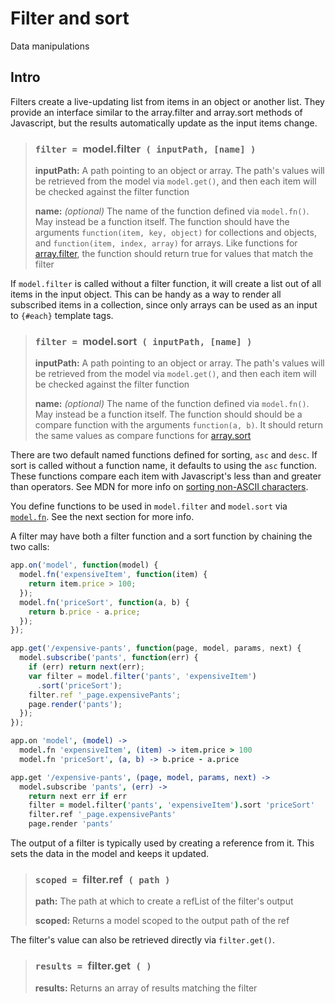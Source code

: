 # Filter and sort

Data manipulations

## Intro

Filters create a live-updating list from items in an object or another list. They provide an interface similar to the array.filter and array.sort methods of Javascript, but the results automatically update as the input items change.

> ### `filter = `model.filter` ( inputPath, [name] )`
>
> **inputPath:** A path pointing to an object or array. The path's values will be retrieved from the model via `model.get()`, and then each item will be checked against the filter function
>
> **name:** *(optional)* The name of the function defined via `model.fn()`. May instead be a function itself. The function should have the arguments `function(item, key, object)` for collections and objects, and `function(item, index, array)` for arrays. Like functions for [array.filter](https://developer.mozilla.org/en-US/docs/Web/JavaScript/Reference/Global_Objects/Array/filter), the function should return true for values that match the filter

If `model.filter` is called without a filter function, it will create a list out of all items in the input object. This can be handy as a way to render all subscribed items in a collection, since only arrays can be used as an input to `{#each}` template tags.

> ### `filter = `model.sort` ( inputPath, [name] )`
>
> **inputPath:** A path pointing to an object or array. The path's values will be retrieved from the model via `model.get()`, and then each item will be checked against the filter function
>
> **name:** *(optional)* The name of the function defined via `model.fn()`. May instead be a function itself. The function should should be a compare function with the arguments `function(a, b)`. It should return the same values as compare functions for [array.sort](https://developer.mozilla.org/en-US/docs/Web/JavaScript/Reference/Global_Objects/Array/sort)

There are two default named functions defined for sorting, `asc` and `desc`. If sort is called without a function name, it defaults to using the `asc` function. These functions compare each item with Javascript's less than and greater than operators. See MDN for more info on [sorting non-ASCII characters](https://developer.mozilla.org/en-US/docs/Web/JavaScript/Reference/Global_Objects/Array/sort#Sorting_non-ASCII_characters).

You define functions to be used in `model.filter` and `model.sort` via [`model.fn`](#modelfn). See the next section for more info.

A filter may have both a filter function and a sort function by chaining the two calls:

```javascript
app.on('model', function(model) {
  model.fn('expensiveItem', function(item) {
    return item.price > 100;
  });
  model.fn('priceSort', function(a, b) {
    return b.price - a.price;
  });
});

app.get('/expensive-pants', function(page, model, params, next) {
  model.subscribe('pants', function(err) {
    if (err) return next(err);
    var filter = model.filter('pants', 'expensiveItem')
      .sort('priceSort');
    filter.ref '_page.expensivePants';
    page.render('pants');
  });
});
```
```coffeescript
app.on 'model', (model) ->
  model.fn 'expensiveItem', (item) -> item.price > 100
  model.fn 'priceSort', (a, b) -> b.price - a.price

app.get '/expensive-pants', (page, model, params, next) ->
  model.subscribe 'pants', (err) ->
    return next err if err
    filter = model.filter('pants', 'expensiveItem').sort 'priceSort'
    filter.ref '_page.expensivePants'
    page.render 'pants'
```

The output of a filter is typically used by creating a reference from it. This sets the data in the model and keeps it updated.

> ### `scoped = `filter.ref` ( path )`
>
> **path:** The path at which to create a refList of the filter's output
>
> **scoped:** Returns a model scoped to the output path of the ref

The filter's value can also be retrieved directly via `filter.get()`.

> ### `results = `filter.get` ( )`
>
> **results:** Returns an array of results matching the filter